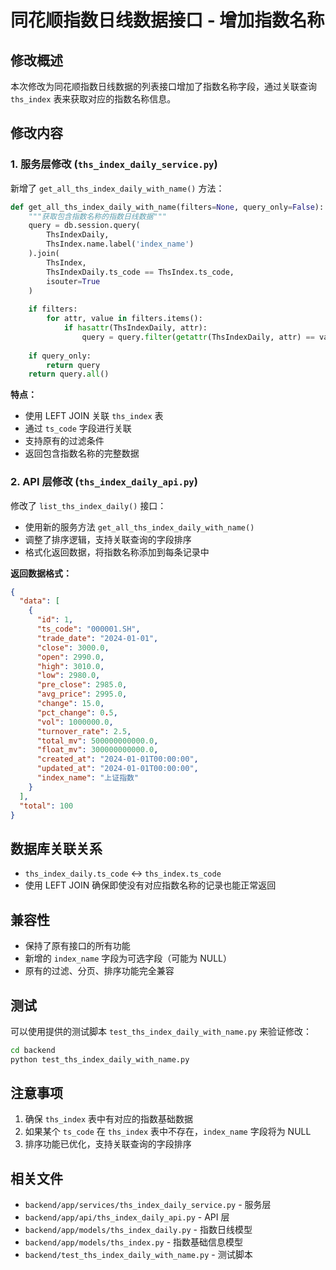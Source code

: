 # 同花顺指数日线数据接口 - 增加指数名称

## 修改概述

本次修改为同花顺指数日线数据的列表接口增加了指数名称字段，通过关联查询 `ths_index` 表来获取对应的指数名称信息。

## 修改内容

### 1. 服务层修改 (`ths_index_daily_service.py`)

新增了 `get_all_ths_index_daily_with_name()` 方法：

```python
def get_all_ths_index_daily_with_name(filters=None, query_only=False):
    """获取包含指数名称的指数日线数据"""
    query = db.session.query(
        ThsIndexDaily,
        ThsIndex.name.label('index_name')
    ).join(
        ThsIndex, 
        ThsIndexDaily.ts_code == ThsIndex.ts_code, 
        isouter=True
    )
    
    if filters:
        for attr, value in filters.items():
            if hasattr(ThsIndexDaily, attr):
                query = query.filter(getattr(ThsIndexDaily, attr) == value)
    
    if query_only:
        return query
    return query.all()
```

**特点：**
- 使用 LEFT JOIN 关联 `ths_index` 表
- 通过 `ts_code` 字段进行关联
- 支持原有的过滤条件
- 返回包含指数名称的完整数据

### 2. API 层修改 (`ths_index_daily_api.py`)

修改了 `list_ths_index_daily()` 接口：

- 使用新的服务方法 `get_all_ths_index_daily_with_name()`
- 调整了排序逻辑，支持关联查询的字段排序
- 格式化返回数据，将指数名称添加到每条记录中

**返回数据格式：**
```json
{
  "data": [
    {
      "id": 1,
      "ts_code": "000001.SH",
      "trade_date": "2024-01-01",
      "close": 3000.0,
      "open": 2990.0,
      "high": 3010.0,
      "low": 2980.0,
      "pre_close": 2985.0,
      "avg_price": 2995.0,
      "change": 15.0,
      "pct_change": 0.5,
      "vol": 1000000.0,
      "turnover_rate": 2.5,
      "total_mv": 500000000000.0,
      "float_mv": 300000000000.0,
      "created_at": "2024-01-01T00:00:00",
      "updated_at": "2024-01-01T00:00:00",
      "index_name": "上证指数"
    }
  ],
  "total": 100
}
```

## 数据库关联关系

- `ths_index_daily.ts_code` ↔ `ths_index.ts_code`
- 使用 LEFT JOIN 确保即使没有对应指数名称的记录也能正常返回

## 兼容性

- 保持了原有接口的所有功能
- 新增的 `index_name` 字段为可选字段（可能为 NULL）
- 原有的过滤、分页、排序功能完全兼容

## 测试

可以使用提供的测试脚本 `test_ths_index_daily_with_name.py` 来验证修改：

```bash
cd backend
python test_ths_index_daily_with_name.py
```

## 注意事项

1. 确保 `ths_index` 表中有对应的指数基础数据
2. 如果某个 `ts_code` 在 `ths_index` 表中不存在，`index_name` 字段将为 NULL
3. 排序功能已优化，支持关联查询的字段排序

## 相关文件

- `backend/app/services/ths_index_daily_service.py` - 服务层
- `backend/app/api/ths_index_daily_api.py` - API 层
- `backend/app/models/ths_index_daily.py` - 指数日线模型
- `backend/app/models/ths_index.py` - 指数基础信息模型
- `backend/test_ths_index_daily_with_name.py` - 测试脚本 